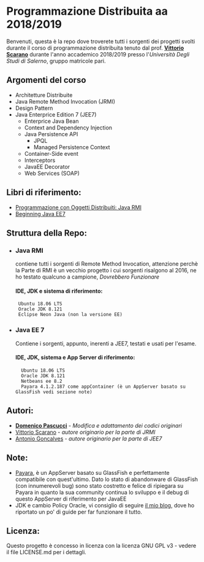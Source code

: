 # Programmazione Distribuita aa 2018/2019
Benvenuti,
questa è la repo dove troverete tutti i sorgenti dei progetti svolti durante il corso di programmazione distribuita 
tenuto dal prof. **[Vittorio Scarano](https://docenti.unisa.it/001717/home)**  durante l'anno accademico 2018/2019 presso l'*Università Degli Studi di Salerno*, gruppo matricole pari.
## Argomenti del corso
* Architetture Distribuite
* Java Remote Method Invocation (JRMI)
* Design Pattern
* Java Enterprice Edition 7 (JEE7)
    * Enterprice Java Bean
    * Context and Dependency Injection
    * Java Persistence API
        * JPQL
        * Managed Persistence Context
    * Container-Side event
    * Interceptors
    * JavaEE Decorator
    * Web Services (SOAP)

## Libri di riferimento:
* [Programmazione con Oggetti Distribuiti: Java RMI](http://ilmiolibro.kataweb.it/libro/informatica-e-internet/36104/programmazione-con-oggetti-distribuiti-java-rmi-2/)
* [Beginning Java EE7](https://www.amazon.it/Beginning-Java-EE-Antonio-Goncalves/dp/143024626X)

## Struttura della Repo:
* ### Java RMI
    contiene tutti i sorgenti di Remote Method Invocation, attenzione perchè la Parte di RMI è un vecchio progetto i cui sorgenti risalgono al 2016, ne ho testato qualcuno a campione,  *Dovrebbero Funzionare*
    #### IDE, JDK e sistema di riferimento:
       Ubuntu 18.06 LTS
       Oracle JDK 8.121
       Eclipse Neon Java (non la versione EE)
* ### Java EE 7
    Contiene i sorgenti, appunto, inerenti a JEE7, testati e usati per l'esame.
    #### IDE, JDK, sistema e App Server di riferimento:
        Ubuntu 18.06 LTS
        Oracle JDK 8.121
        Netbeans ee 8.2 
        Payara 4.1.2.187 come appContainer (è un AppServer basato su GlassFish vedi sezione note)
## Autori:
* [**Domenico Pascucci**](https://github.com/pasmimmo) - *Modifica e adattamento dei codici originari*
* [Vittorio Scarano](https://docenti.unisa.it/001717/home) - *autore originario per la parte di JRMI*
* [Antonio Goncalves](https://github.com/agoncal) - *autore originario per la parte di JEE7*
## Note:
* [Payara](https://www.payara.fish/), è un AppServer basato su GlassFish e perfettamente compatibile con quest'ultimo. Dato lo stato di abandonware di GlassFish (con innumerevoli bug) sono stato costretto e felice di ripiegara su Payara in quanto la sua community continua lo sviluppo e il debug di questo AppServer di riferimento per JavaEE
* JDK e cambio Policy Oracle, vi consiglio di seguire [il mio blog](http://www.pasmimmo.altervista.org), dove ho riportato un po' di guide per far funzionare il tutto.
## Licenza:
Questo progetto è concesso in licenza con la licenza GNU GPL v3 - vedere il file LICENSE.md per i dettagli.
